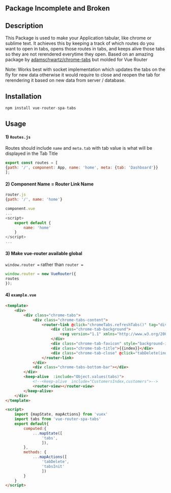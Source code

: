 ## Package Incomplete and Broken
## Description
This Package is used to make your Application tabular, like chrome or sublime text. It achieves this by keeping a track of which routes do you want to open in tabs, opens those routes in tabs, and keeps alive those tabs so they are not rerendered everytime they open.
Based on an amazing package by [adamschwartz/chrome-tabs](https://github.com/adamschwartz/chrome-tabs) but molded for Vue Router

Note: Works best with socket implementation which updates the tabs on the fly for new data otherwise it would require to close and reopen the tab for rerendering it based on new data from server / database.

## Installation
```js
npm install vue-router-spa-tabs
```
## Usage 
#### 1) `Routes.js`
Routes should include `name` and `meta.tab` with tab value is what will be displayed in the Tab Title
```js
export const routes = [
{path: '/', component: App, name: 'home', meta: {tab: 'Dashboard'}}
];
```
#### 2) Component Name = Router Link Name
```js
router.js
{path: '/', name: 'home'}

component.vue
...
<script>
	export default {
		name: 'home'
	}
</script>
...
```
#### 3) Make vue-router available global
`window.router =` rather than `router =` 
```js
window.router = new VueRouter({
routes
});
```

#### 4) `example.vue`
```html
<template>
	<div>
		<div class="chrome-tabs">
			<div class="chrome-tabs-content">
				<router-link @click="chromeTabs.refreshTabs()" tag="div" v-for="(tab, index) in tabs" :to="{name: tab}" :id="tab" exact-active-class="chrome-tab-current" class="chrome-tab">
					<div class="chrome-tab-background">
						<svg version="1.1" xmlns="http://www.w3.org/2000/svg"><defs><symbol id="topleft" viewBox="0 0 214 29" ><path d="M14.3 0.1L214 0.1 214 29 0 29C0 29 12.2 2.6 13.2 1.1 14.3-0.4 14.3 0.1 14.3 0.1Z"/></symbol><symbol id="topright" viewBox="0 0 214 29"><use xlink:href="#topleft"/></symbol><clipPath id="crop"><rect class="mask" width="100%" height="100%" x="0"/></clipPath></defs><svg width="50%" height="100%" transfrom="scale(-1, 1)"><use xlink:href="#topleft" width="214" height="29" class="chrome-tab-background"/><use xlink:href="#topleft" width="214" height="29" class="chrome-tab-shadow"/></svg><g transform="scale(-1, 1)"><svg width="50%" height="100%" x="-100%" y="0"><use xlink:href="#topright" width="214" height="29" class="chrome-tab-background"/><use xlink:href="#topright" width="214" height="29" class="chrome-tab-shadow"/></svg></g></svg>
					</div>
					<div class="chrome-tab-favicon" style="background-image: url('demo/images/facebook-favicon.ico')"></div>
					<div class="chrome-tab-title">{{index}}</div>
					<div class="chrome-tab-close" @click="tabDelete(index)"></div>
				</router-link>
			</div>
			<div class="chrome-tabs-bottom-bar"></div>
		</div>
		<keep-alive  :include="Object.values(tabs)">
			<!--<keep-alive  include="CustomersIndex,customers">-->
			<router-view></router-view>
		</keep-alive>
	</div>
</template>

<script>
	import {mapState, mapActions} from 'vuex'
	import tabs from 'vue-router-spa-tabs'
	export default{
		computed:{
			...mapState([
				'tabs',
				]),
		},
		methods: {
			...mapActions([
				'tabDelete',
				'tabsInit'
				])
		}
	}
</script>
```